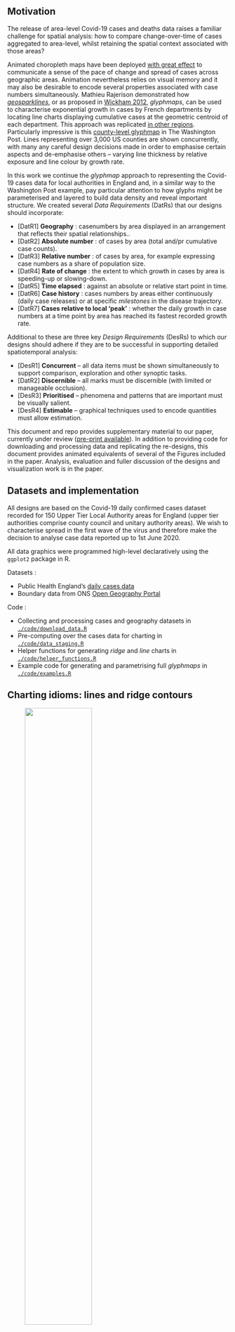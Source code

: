 
## Motivation

The release of area-level Covid-19 cases and deaths data raises a
familiar challenge for spatial analysis: how to compare change-over-time
of cases aggregated to area-level, whilst retaining the spatial context
associated with those areas?

Animated choropleth maps have been deployed [with great
effect](https://twitter.com/VictimOfMaths/status/1257428286566776833) to
communicate a sense of the pace of change and spread of cases across
geographic areas. Animation nevertheless relies on visual memory and it
may also be desirable to encode several properties associated with case
numbers simultaneously. Mathieu Rajerison demonstrated how
[*geosparklines*](https://datagistips.hypotheses.org/514), or as
proposed in
[Wickham 2012](https://onlinelibrary.wiley.com/doi/abs/10.1002/env.2152),
*glyphmaps*, can be used to characterise exponential growth in cases by
French departments by locating line charts displaying cumulative cases
at the geometric centroid of each department. This approach was
replicated [in other
regions](https://twitter.com/skopmichal/status/1250620315081768960?ref_src=twsrc%5Etfw%7Ctwcamp%5Etweetembed%7Ctwterm%5E1250620521059934209%7Ctwgr%5E&ref_url=https%3A%2F%2Fdatagistips.hypotheses.org%2F514).
Particularly impressive is this [county-level
glyphmap](https://www.washingtonpost.com/nation/2020/05/24/coronavirus-rural-america-outbreaks/?arc404=true)
in The Washington Post. Lines representing over 3,000 US counties are
shown concurrently, with many any careful design decisions made in order
to emphasise certain aspects and de-emphasise others – varying line
thickness by relative exposure and line colour by growth rate.

In this work we continue the *glyphmap* approach to representing the
Covid-19 cases data for local authorities in England and, in a similar
way to the Washington Post example, pay particular attention to how
glyphs might be parameterised and layered to build data density and
reveal important structure. We created several *Data Requirements*
(DatRs) that our designs should incorporate:

  - \[DatR1\] **Geography** : casenumbers by area displayed in an
    arrangement that reflects their spatial relationships..
  - \[DatR2\] **Absolute number** : of cases by area (total and/pr
    cumulative case counts).
  - \[DatR3\] **Relative number** : of cases by area, for example
    expressing case numbers as a share of population size.
  - \[DatR4\] **Rate of change** : the extent to which growth in cases
    by area is speeding-up or slowing-down.
  - \[DatR5\] **Time elapsed** : against an absolute or relative start
    point in time.
  - \[DatR6\] **Case history** : cases numbers by areas either
    continuously (daily case releases) or at specific *milestones* in
    the disease trajectory.
  - \[DatR7\] **Cases relative to local ‘peak’** : whether the daily
    growth in case numbers at a time point by area has reached its
    fastest recorded growth rate.

Additional to these are three key *Design Requirements* (DesRs) to which
our designs should adhere if they are to be successful in supporting
detailed spatiotemporal analysis:

  - \[DesR1\] **Concurrent** – all data items must be shown
    simultaneously to support comparison, exploration and other synoptic
    tasks.
  - \[DatR2\] **Discernible** – all marks must be discernible (with
    limited or manageable occlusion).
  - \[DesR3\] **Prioritised** – phenomena and patterns that are
    important must be visually salient.
  - \[DesR4\] **Estimable** – graphical techniques used to encode
    quantities must allow estimation.

This document and repo provides supplementary material to our paper,
currently under review ([pre-print available](https://osf.io/6nz8q/)).
In addition to providing code for downloading and processing data and
replicating the re-designs, this document provides animated equivalents
of several of the Figures included in the paper. Analysis, evaluation
and fuller discussion of the designs and visualization work is in the
paper.

## Datasets and implementation

All designs are based on the Covid-19 daily confirmed cases dataset
recorded for 150 Upper Tier Local Authority areas for England (upper
tier authorities comprise county council and unitary authority areas).
We wish to characterise spread in the first wave of the virus and
therefore make the decision to analyse case data reported up to 1st June
2020.

All data graphics were programmed high-level declaratively using the
`ggplot2` package in R.

Datasets :

  - Public Health England’s [daily cases
    data](https://coronavirus.data.gov.uk/)
  - Boundary data from ONS [Open Geography
    Portal](https://hub.arcgis.com/search?owner=ONSGeography_data)

Code :

  - Collecting and processing cases and geography datasets in
    [`./code/download_data.R`](./code/download_data.R)
  - Pre-computing over the cases data for charting in
    [`./code/data_staging.R`](./code/data_staging.R)
  - Helper functions for generating *ridge* and *line* charts in
    [`./code/helper_functions.R`](./code/helper_functions.R)
  - Example code for generating and parametrising full *glyphmaps* in
    [`./code/examples.R`](./code/examples.R)

## Charting idioms: lines and ridge contours

<figure>

<a href="./docs/img/london_example.gif">
<img src="./docs/img/london_example.gif" width="60%"> </a>

<figcaption>

Fig 1. Example charts applied to daily cases data in the London region.
Left - ridge contour; right - line chart. Click for full screen version.

</figcaption>

</figure>

<br/>

We experiment with two chart idioms for designing to the seven ARs:
*line* and *ridge contour* charts.

The line chart requires little explanation. **Time in days** (DatR5) is
encoded on the horizontal axis – in this case starting from when the
first 100 cases was recorded for that geographic order. **Cumulative
counts** (DatR2) of daily new is encoded along the vertical access. The
chart can be static and display the full **case history** (DatR6) or
designed to animate over the cases data. The *ridge contour* chart
attempts to encode loosely the same data properties as the lines. Time
varies along the horizontal axis and cumulative cases along the
vertical. Rather than a single line connecting points in temporal order,
though, a separate line is drawn for each frame (release of cases data),
similar to the ‘lockdown’ annotation in the line chart, but connecting
positions on the horizontal and vertical axes to contrive a triangle or
ridge shape. Case history is therefore encoded more indirectly, via
animating over the ‘current’ frame, which is made bold and also through
the case ‘milestones’ that persist through the animation. The case
‘milestones’ appear at regular intervals – every 5,000 cases in this
case. Milestones located close together imply a fast **rate of change**
(DatR5) and milestones further apart imply a slow rate of change; it is
for this reason that we name them contours.

## Geo-spatial arrangements

Whilst these designs encode several of the DatRs, an obvious omission is
DatR1 **geography**. It is technically possible to arrange the ridges
and lines at local authority centroids as in Mathieu Rajerison’s
*glyphmaps* of French departments. This has the obvious benefit of being
highly recognisable, enabling authorities to be easily located and
perhaps regional grouping and comparisons to be more accurately and
quickly performed. Cluttering and occlusion in more densely populated
parts of the country and particularly London is inevitable though – and
clearly problematic, violating DesR2 **discernable**.

<figure>

<a href="./docs/img/exact_examples.png">
<img src="./docs/img/exact_examples.png" width="100%"> </a>

<figcaption>

Fig 2. Ridge contour and line glyphmaps with an exact geospatial
arrangement. Click for full screen version.

</figcaption>

</figure>

Alternatively a semi-spatial ordering could be used with local
authorities of regular size and geometry (grid squares) but with an
approximate spatial arrangement. Here we use the layout algorithm
proposed and evaluated by [Meulemans et
al. 2017](https://www.gicentre.net/small-multiples-with-gaps) – a
geo-spatial *small multiple with gaps* (smwg). Whilst the smwg layout is
less recognisable, it substantially reduces visual clutter, with
important additional benefits conferred from the use of regularly-sized
grids. The grids allow more visually complex and detailed re-designs –
for example superimposing two separate lines to encode directly
cumulative cases and new daily reported cases.

<figure>

<a href="./docs/img/geospatial_example.gif">
<img src="./docs/img/geospatial_example.gif" width="100%"> </a>

<figcaption>

Fig 3. Ridge contour and line glyphmaps with SMWG layout. Click for full
screen version.

</figcaption>

</figure>

## Increasing data density

Following The Washington Post’s example, we explore whether the *lines*
and *ridges* can be further parameterised in order to meet the remaining
DatRs:

<figure>

<p float="center">

<img src="./docs/img/thickness_web.png" style="width:30%">
<img src="./docs/img/value_web.png" style="width:30%">
<img src="./docs/img/hue_web.png" style="width:30%">

</p>

<p float="center">

<img src="./docs/img/hue_value_web.png" style="width:30%">
<img src="./docs/img/super_web.png" style="width:30%">
<img src="./docs/img/super_redesign_web.png" style="width:30%">

</p>

<figcaption>

Fig 4. Re-designs as we build greater data density.

</figcaption>

</figure>

## Evaluating re-designs

In the full paper, we informally evaluate these proposed re-designs via
a data analysis and make suggestions for relating re-designs to
particular data analysis needs. We do not replicate this discussion
here, but instead generate animations to support the static figures used
in this section of the paper.

<figure>

<a href="./docs/img/anim_thickness_web.gif">
<img src="./docs/img/anim_thickness_web.gif" width="100%"> </a>

<figcaption>

Fig 6. Ridge contour and line glyphmaps with SMWG layout. Click for full
screen version.

</figcaption>

</figure>

<figure>

<a href="./docs/img/anim_thickness_web_peaked.gif">
<img src="./docs/img/anim_thickness_web_peaked.gif" width="100%"> </a>

<figcaption>

Fig 7. Ridge contour and line glyphmaps with SMWG layout. Blue:
pre-peak, Red: post-peak. Click for full screen version.

</figcaption>

</figure>

<figure>

<a href="./docs/img/anim_thickness_web_peaked_fill.gif">
<img src="./docs/img/anim_thickness_web_peaked_fill.gif" width="100%">
</a>

<figcaption>

Fig 8. Ridge contours with SMWG layout. Blue: pre-peak, Red: post-peak.
Lightness varies according to distance from local peak. Click for full
screen version.

</figcaption>

</figure>

<figure>

<a href="./docs/img/anim_super_web.gif">
<img src="./docs/img/anim_super_web.gif" width="80%"> </a>

<figcaption>

Fig 9. Area chart glyphmap of daily new cases (with 7-day smoothing) and
spine plot of absolute and relative cases superimposed. Click for full
screen version.

</figcaption>

</figure>

-----

  - [Roger Beecham](http://www.roger-beecham.com/), School of Geography,
    University of Leeds (github:
    [rogerbeecham](https://github.com/rogerbeecham) | twitter:
    [rjbeecham](https://twitter.com/rjbeecham))
